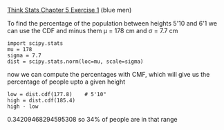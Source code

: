 [Think Stats Chapter 5 Exercise 1](http://greenteapress.com/thinkstats2/html/thinkstats2006.html#toc50) (blue men)

To find the percentage of the population between heights 5'10 and 6'1 we can use the CDF and minus them
µ = 178 cm and σ = 7.7 cm

```
import scipy.stats
mu = 178
sigma = 7.7
dist = scipy.stats.norm(loc=mu, scale=sigma)
```

now we can compute the percentages with CMF, which will give us the percentage of people upto a given height

```
low = dist.cdf(177.8)    # 5'10"
high = dist.cdf(185.4)
high - low
```

0.34209468294595308 so 34% of people are in that range
